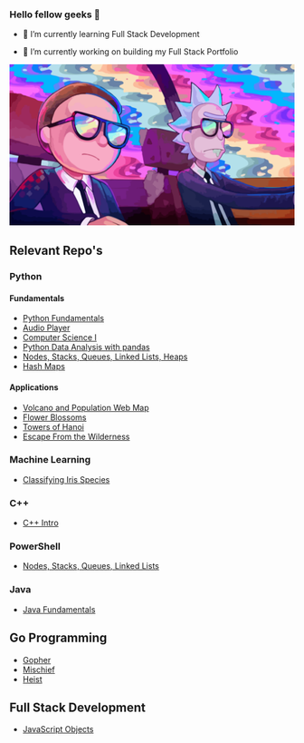### Hello fellow geeks 👋


- 🌱 I’m currently learning Full Stack Development

- 🔭 I’m currently working on building my Full Stack Portfolio

![alt text](https://github.com/jrbella/jrbella/blob/master/rick_and_morty_fav.png)


## Relevant Repo's 



### Python
#### Fundamentals
- [Python Fundamentals](https://github.com/jrbella/python_open_work)
- [Audio Player](https://github.com/jrbella/pyAudioPlayer)
- [Computer Science I](https://github.com/jrbella/computer_science_icstars)
- [Python Data Analysis with pandas](https://github.com/jrbella/python_open_work/tree/master/pandas)
- [Nodes, Stacks, Queues, Linked Lists, Heaps](https://github.com/jrbella/python_open_work/tree/master/Nodes)
- [Hash Maps](https://github.com/jrbella/python_open_work/tree/master/hash_maps)

#### Applications
- [Volcano and Population Web Map](https://github.com/jrbella/python_open_work/tree/master/volcano_and_population_web_map)
- [Flower Blossoms](https://github.com/jrbella/python_open_work/tree/master/flower_blossom)
- [Towers of Hanoi](https://github.com/jrbella/python_open_work/tree/master/towers_of_hanoi)
- [Escape From the Wilderness](https://github.com/jrbella/python_open_work/tree/master/escape_from_the_wilderness)

### Machine Learning
- [Classifying Iris Species](https://github.com/jrbella/Project-Chillstep/tree/main/Tooling%20Basics)

### C++
- [C++ Intro](https://github.com/jrbella/Codecademy_c_plus_plus)

### PowerShell
- [Nodes, Stacks, Queues, Linked Lists](https://github.com/jrbella/PowerShell/blob/master/node.ps1)

### Java
- [Java Fundamentals](https://github.com/jrbella/Java)

## Go Programming
- [Gopher](https://github.com/jrbella/open_go_lang_workspace/tree/master/Gopher)
- [Mischief](https://github.com/jrbella/open_go_lang_workspace/tree/master/CommonMischief)
- [Heist](https://github.com/jrbella/open_go_lang_workspace/tree/master/Heist)

## Full Stack Development
- [JavaScript Objects](https://github.com/jrbella/FullStack-Portfolio/blob/master/Projects)

<!--
**jrbella/jrbella** is a ✨ _special_ ✨ repository because its `README.md` (this file) appears on your GitHub profile.


Contact me:

- 🔭 I’m currently working on ...
- 🌱 I’m currently learning ...
- 👯 I’m looking to collaborate on ...
- 🤔 I’m looking for help with ...
- 💬 Ask me about ...
- 📫 How to reach me: ...
- 😄 Pronouns: ...
- ⚡ Fun fact: ...
-->
